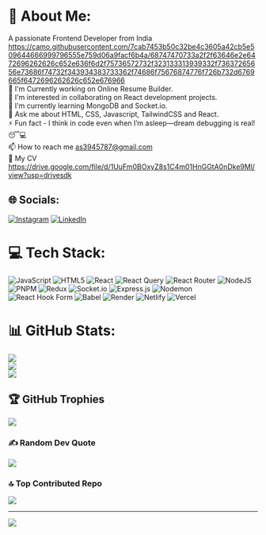 # 💫 About Me:

A passionate Frontend Developer from India https://camo.githubusercontent.com/7cab7453b50c32be4c3605a42cb5e509644666999796555e759d06a9facf6b4a/68747470733a2f2f63646e2e6472696262626c652e636f6d2f75736572732f323133313939332f73637265656e73686f74732f343934383733362f74686f75676874776f726b732d6769665f6472696262626c652e676966 <br>🔭 I'm Currently working on Online Resume Builder.<br>👬 I'm interested in collaborating on React development projects.<br>🔭 I'm currently learning MongoDB and Socket.io.<br>💬 Ask me about HTML, CSS, Javascript, TailwindCSS and React.<br>⚡ Fun fact - I think in code even when I’m asleep—dream debugging is real! 😴💻<br>📫 How to reach me as3945787@gmail.com <br>📄 My CV https://drive.google.com/file/d/1UuFm0BOxyZ8s1C4m01HnGGtA0nDke9Ml/view?usp=drivesdk


## 🌐 Socials:
[![Instagram](https://img.shields.io/badge/Instagram-%23E4405F.svg?logo=Instagram&logoColor=white)](https://instagram.com/thakur_589) [![LinkedIn](https://img.shields.io/badge/LinkedIn-%230077B5.svg?logo=linkedin&logoColor=white)](https://linkedin.com/in/http://linkedin.com/in/arun-singh-27148b254) 

# 💻 Tech Stack:
![JavaScript](https://img.shields.io/badge/javascript-%23323330.svg?style=for-the-badge&logo=javascript&logoColor=%23F7DF1E) ![HTML5](https://img.shields.io/badge/html5-%23E34F26.svg?style=for-the-badge&logo=html5&logoColor=white) ![React](https://img.shields.io/badge/react-%2320232a.svg?style=for-the-badge&logo=react&logoColor=%2361DAFB) ![React Query](https://img.shields.io/badge/-React%20Query-FF4154?style=for-the-badge&logo=react%20query&logoColor=white) ![React Router](https://img.shields.io/badge/React_Router-CA4245?style=for-the-badge&logo=react-router&logoColor=white) ![NodeJS](https://img.shields.io/badge/node.js-6DA55F?style=for-the-badge&logo=node.js&logoColor=white) ![PNPM](https://img.shields.io/badge/pnpm-%234a4a4a.svg?style=for-the-badge&logo=pnpm&logoColor=f69220) ![Redux](https://img.shields.io/badge/redux-%23593d88.svg?style=for-the-badge&logo=redux&logoColor=white) ![Socket.io](https://img.shields.io/badge/Socket.io-black?style=for-the-badge&logo=socket.io&badgeColor=010101) ![Express.js](https://img.shields.io/badge/express.js-%23404d59.svg?style=for-the-badge&logo=express&logoColor=%2361DAFB) ![Nodemon](https://img.shields.io/badge/NODEMON-%23323330.svg?style=for-the-badge&logo=nodemon&logoColor=%BBDEAD) ![React Hook Form](https://img.shields.io/badge/React%20Hook%20Form-%23EC5990.svg?style=for-the-badge&logo=reacthookform&logoColor=white) ![Babel](https://img.shields.io/badge/Babel-F9DC3e?style=for-the-badge&logo=babel&logoColor=black) ![Render](https://img.shields.io/badge/Render-%46E3B7.svg?style=for-the-badge&logo=render&logoColor=white) ![Netlify](https://img.shields.io/badge/netlify-%23000000.svg?style=for-the-badge&logo=netlify&logoColor=#00C7B7) ![Vercel](https://img.shields.io/badge/vercel-%23000000.svg?style=for-the-badge&logo=vercel&logoColor=white)
# 📊 GitHub Stats:
![](https://github-readme-stats.vercel.app/api?username=Arunsingh589&theme=shadow_green&hide_border=false&include_all_commits=true&count_private=true)<br/>
![](https://github-readme-streak-stats.herokuapp.com/?user=Arunsingh589&theme=shadow_green&hide_border=false)<br/>
![](https://github-readme-stats.vercel.app/api/top-langs/?username=Arunsingh589&theme=shadow_green&hide_border=false&include_all_commits=true&count_private=true&layout=compact)

## 🏆 GitHub Trophies
![](https://github-profile-trophy.vercel.app/?username=Arunsingh589&theme=shadow_red&no-frame=false&no-bg=true&margin-w=4)

### ✍️ Random Dev Quote
![](https://quotes-github-readme.vercel.app/api?type=horizontal&theme=radical)

### 🔝 Top Contributed Repo
![](https://github-contributor-stats.vercel.app/api?username=Arunsingh589&limit=5&theme=dark&combine_all_yearly_contributions=true)

---
[![](https://visitcount.itsvg.in/api?id=Arunsingh589&icon=0&color=0)](https://visitcount.itsvg.in)

<!-- Proudly created with GPRM ( https://gprm.itsvg.in ) -->
